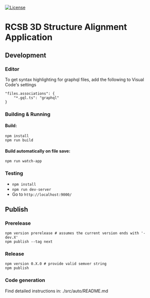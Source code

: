 [![License](http://img.shields.io/badge/license-MIT-blue.svg?style=flat)](./LICENSE)

# RCSB 3D Structure Alignment Application

## Development

### Editor

To get syntax highlighting for graphql files, add the following to Visual Code's settings

    "files.associations": {
        "*.gql.ts": "graphql"
    }

### Building & Running

#### Build:

    npm install
    npm run build

#### Build automatically on file save:

    npm run watch-app

### Testing
- `npm install`
- `npm run dev-server`
- Go to `http://localhost:9000/`

## Publish

### Prerelease
    npm version prerelease # assumes the current version ends with '-dev.X'
    npm publish --tag next

### Release
    npm version 0.X.0 # provide valid semver string
    npm publish

### Code generation

Find detailed instructions in:
    ./src/auto/README.md
